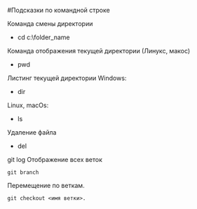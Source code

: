 #Подсказки по командной строке 

Команда смены директории

* cd c:\folder_name


Команда отображения текущей директории (Линукс, макос)

* pwd


Листинг текущей директории Windows:

* dir


Linux, macOs:

* ls

Удаление файла 

* del <filename>

git log Отображение всех веток 
```
git branch
```
Перемещение по веткам.
```
git checkout <имя ветки>.

```
